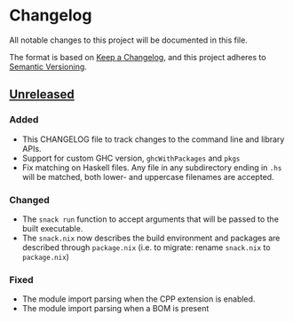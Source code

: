 # Changelog
All notable changes to this project will be documented in this file.

The format is based on [Keep a
Changelog](https://keepachangelog.com/en/1.0.0/), and this project adheres to
[Semantic Versioning](https://semver.org/spec/v2.0.0.html).

## [Unreleased]

### Added
- This CHANGELOG file to track changes to the command line and library APIs.
- Support for custom GHC version, `ghcWithPackages` and `pkgs`
- Fix matching on Haskell files. Any file in any subdirectory ending in `.hs` will be matched, both lower- and uppercase filenames are accepted.

### Changed
- The `snack run` function to accept arguments that will be passed to the built
  executable.
- The `snack.nix` now describes the build environment and packages are
  described through `package.nix` (i.e. to migrate: rename `snack.nix` to
  `package.nix`)

### Fixed
- The module import parsing when the CPP extension is enabled.
- The module import parsing when a BOM is present

[Unreleased]: https://github.com/nmattia/snack/compare/51987daf76cffc31289e6913174dfb46b93df36b...HEAD

